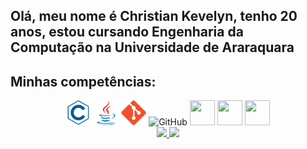 ## Olá, meu nome é Christian Kevelyn, tenho 20 anos, estou cursando Engenharia da Computação na Universidade de Araraquara
## Minhas competências:

<div align="center">
<img src="https://github.com/devicons/devicon/blob/master/icons/c/c-line.svg" title="C" alt="C" width="40" height="40"/> 
<img src="https://github.com/devicons/devicon/blob/master/icons/java/java-original.svg" title="Java" alt="Java" width="40" height="40"/>
<img src="https://github.com/devicons/devicon/blob/master/icons/git/git-original.svg" title="Git" **alt="Git" width="40" height="40"/>
<img src="https://cdn.jsdelivr.net/gh/devicons/devicon/icons/github/github-original.svg" title="GitHub"  alt="GitHub" width="40" height="40"/>
<img src="https://cdn.jsdelivr.net/gh/devicons/devicon/icons/html5/html5-original-wordmark.svg" title"Html" alt"Html" width="40" height="40" />
<img src="https://cdn.jsdelivr.net/gh/devicons/devicon/icons/css3/css3-original-wordmark.svg" title"Css" alt"Css" width="40" height="40" />
<img src="https://cdn.jsdelivr.net/gh/devicons/devicon/icons/mysql/mysql-original-wordmark.svg" title"MySQL" alt"MySQL" width="40" height="40" />
  </div>
<div align="center">
 <a href="https://github.com/ChrisCKS">
   <img height="180em" src="https://github-readme-stats.vercel.app/api?username=ChrisCKS&count_private=true&show_icons=true&theme=blue-green&include_all_commits=true&border_radius=0&hide_border=true"/>
   <img height="180em" src="https://github-readme-stats.vercel.app/api/top-langs?username=ChrisCKS&layout=compact&langs_count=10&theme=blue-green&border_radius=0&hide_border=true" />
 </a>
</div>

<!--
**ChrisCKS/ChrisCKS** is a ✨ _special_ ✨ repository because its `README.md` (this file) appears on your GitHub profile.

Here are some ideas to get you started:

- 🔭 I’m currently working on ...
- 🌱 I’m currently learning ...
- 👯 I’m looking to collaborate on ...
- 🤔 I’m looking for help with ...
- 💬 Ask me about ...
- 📫 How to reach me: ...
- 😄 Pronouns: ...
- ⚡ Fun fact: ...
-->

